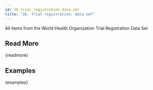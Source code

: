 ```yaml
---
id: 2b_trial_registration_data_set
title: "2b. Trial registration: data set"
---
```

All items from the World Health Organization Trial Registration Data Set

## Read More

{readmore}

## Examples

{examples}